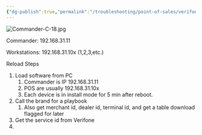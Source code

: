 ```yaml
---
{"dg-publish":true,"permalink":"/troubleshooting/point-of-sales/verifone-commander/verifone-commander/"}
---
```


![Commander-C-18.jpg](/img/user/Assets/Images/Commander-C-18.jpg)

Commander: 192.168.31.11

Workstations: 192.168.31.10x (1,2,3,etc.)

Reload Steps
1. Load software from PC
	1. Commander is IP 192.168.31.11
	2. POS are usually 192.168.31.10x
	3. Each device is in install mode for 5 min after reboot.
2. Call the brand for a playbook
	1. Also get merchant id, dealer id, terminal id, and get a table download flagged for later 
3. Get the service id from Verifone
4. 

